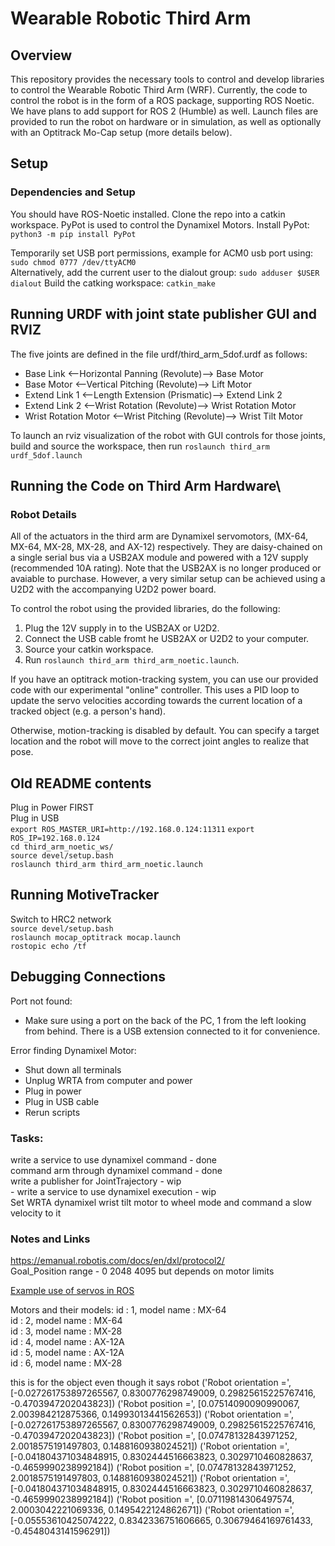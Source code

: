 # Wearable Robotic Third Arm

## Overview
This repository provides the necessary tools to control and develop libraries to control the Wearable Robotic Third Arm (WRF).
Currently, the code to control the robot is in the form of a ROS package, supporting ROS Noetic. We have plans to add support for ROS 2 (Humble) as well.
Launch files are provided to run the robot on hardware or in simulation, as well as optionally with an Optitrack Mo-Cap setup (more details below).

## Setup

### Dependencies and Setup
You should have ROS-Noetic installed. Clone the repo into a catkin workspace.
PyPot is used to control the Dynamixel Motors. Install PyPot: `python3 -m pip install PyPot`    
<!-- Install PyPot (Python 2.7): `pip install PyPot==3.3.1`   -->
Temporarily set USB port permissions, example for ACM0 usb port using: `sudo chmod 0777 /dev/ttyACM0`  
Alternatively, add the current user to the dialout group: `sudo adduser $USER dialout`
Build the catking workspace: `catkin_make`

## Running URDF with joint state publisher GUI and RVIZ
The five joints are defined in the file urdf/third_arm_5dof.urdf as follows:
* Base Link <--Horizontal Panning (Revolute)--> Base Motor
* Base Motor <--Vertical Pitching (Revolute)--> Lift Motor
* Extend Link 1 <--Length Extension (Prismatic)--> Extend Link 2
* Extend Link 2 <--Wrist Rotation (Revolute)--> Wrist Rotation Motor
* Wrist Rotation Motor <--Wrist Pitching (Revolute)--> Wrist Tilt Motor

To launch an rviz visualization of the robot with GUI controls for those joints, build and source the workspace, then run `roslaunch third_arm urdf_5dof.launch`

## Running the Code on Third Arm Hardware\

### Robot Details
All of the actuators in the third arm are Dynamixel servomotors, (MX-64, MX-64, MX-28, MX-28, and AX-12) respectively.
They are daisy-chained on a single serial bus via a USB2AX module and powered with a 12V supply (recommended 10A rating).
Note that the USB2AX is no longer produced or avaiable to purchase. However, a very similar setup can be achieved using a U2D2 with the accompanying U2D2 power board. 

To control the robot using the provided libraries, do the following:
1. Plug the 12V supply in to the USB2AX or U2D2.
2. Connect the USB cable fromt he USB2AX or U2D2 to your computer.
3. Source your catkin workspace.
4. Run `roslaunch third_arm third_arm_noetic.launch`.

If you have an optitrack motion-tracking system, you can use our provided code with our experimental "online" controller. This uses a PID loop to update the servo velocities according towards the current location of a tracked object (e.g. a person's hand).

Otherwise, motion-tracking is disabled by default. You can specify a target location and the robot will move to the correct joint angles to realize that pose.


## Old README contents
Plug in Power FIRST  
Plug in USB  
`export ROS_MASTER_URI=http://192.168.0.124:11311`
`export ROS_IP=192.168.0.124`  
`cd third_arm_noetic_ws/`  
`source devel/setup.bash`  
`roslaunch third_arm third_arm_noetic.launch`  




## Running MotiveTracker
Switch to HRC2 network  
`source devel/setup.bash`  
`roslaunch mocap_optitrack mocap.launch`  
`rostopic echo /tf`  

## Debugging Connections

Port not found:
- Make sure using a port on the back of the PC, 1 from the left looking from behind. There is a USB extension connected to it for convenience.  

Error finding Dynamixel Motor:
- Shut down all terminals  
- Unplug WRTA from computer and power  
- Plug in power  
- Plug in USB cable  
- Rerun scripts  


### Tasks:

write a service to use dynamixel command - done  
command arm through dynamixel command - done  
write a publisher for JointTrajectory - wip  
	- write a service to use dynamixel execution - wip  
Set WRTA dynamixel wrist tilt motor to wheel mode and command a slow velocity to it

### Notes and Links

https://emanual.robotis.com/docs/en/dxl/protocol2/  
Goal_Position range - 0 2048 4095 but depends on motor limits  

[Example use of servos in ROS](https://www.theconstructsim.com/morpheus-chair-dynamixel-servos-with-robot-arm-ros-s4-ep-1/)

Motors and their models:
id : 1, model name : MX-64  
id : 2, model name : MX-64  
id : 3, model name : MX-28  
id : 4, model name : AX-12A  
id : 5, model name : AX-12A  
id : 6, model name : MX-28  

this is for the object even though it says robot
('Robot orientation =', [-0.027261753897265567, 0.8300776298749009, 0.29825615225767416, -0.4703947202043823])
('Robot position =', [0.07514090090990067, 2.003984212875366, 0.14993013441562653])
('Robot orientation =', [-0.027261753897265567, 0.8300776298749009, 0.29825615225767416, -0.4703947202043823])
('Robot position =', [0.07478132843971252, 2.0018575191497803, 0.1488160938024521])
('Robot orientation =', [-0.041804371034848915, 0.8302444516663823, 0.3029710460828637, -0.4659990238992184])
('Robot position =', [0.07478132843971252, 2.0018575191497803, 0.1488160938024521])
('Robot orientation =', [-0.041804371034848915, 0.8302444516663823, 0.3029710460828637, -0.4659990238992184])
('Robot position =', [0.07119814306497574, 2.0003042221069336, 0.1495422124862671])
('Robot orientation =', [-0.05553610425074222, 0.8342336751606665, 0.30679464169761433, -0.4548043141596291])
